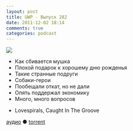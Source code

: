 ```yaml
---
layout: post
title: UWP - Выпуск 282
date: 2011-12-02 18:14
comments: true
categories: podcast
---
```

![](https://podcast.umputun.com/images/uwp/uwp282.jpg)




- Как сбивается мушка
- Плохой подарок к хорошему дню рожденья
- Такие странные подруги
- Собаки-герои
- Пообещали откат, но не дали
- Опять поддержал экономику
- Много, много вопросов

* Lovespirals, Caught In The Groove

[аудио](https://podcast.umputun.com/media/ump_podcast282.mp3) ● [torrent](http://archive.rucast.net/uwp/media/ump_podcast282.mp3.torrent)


<audio src="https://podcast.umputun.com/media/ump_podcast282.mp3" preload="none">
